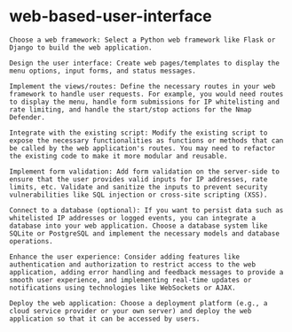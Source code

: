 # web-based-user-interface
    Choose a web framework: Select a Python web framework like Flask or Django to build the web application.

    Design the user interface: Create web pages/templates to display the menu options, input forms, and status messages.

    Implement the views/routes: Define the necessary routes in your web framework to handle user requests. For example, you would need routes to display the menu, handle form submissions for IP whitelisting and rate limiting, and handle the start/stop actions for the Nmap Defender.

    Integrate with the existing script: Modify the existing script to expose the necessary functionalities as functions or methods that can be called by the web application's routes. You may need to refactor the existing code to make it more modular and reusable.

    Implement form validation: Add form validation on the server-side to ensure that the user provides valid inputs for IP addresses, rate limits, etc. Validate and sanitize the inputs to prevent security vulnerabilities like SQL injection or cross-site scripting (XSS).

    Connect to a database (optional): If you want to persist data such as whitelisted IP addresses or logged events, you can integrate a database into your web application. Choose a database system like SQLite or PostgreSQL and implement the necessary models and database operations.

    Enhance the user experience: Consider adding features like authentication and authorization to restrict access to the web application, adding error handling and feedback messages to provide a smooth user experience, and implementing real-time updates or notifications using technologies like WebSockets or AJAX.

    Deploy the web application: Choose a deployment platform (e.g., a cloud service provider or your own server) and deploy the web application so that it can be accessed by users.
